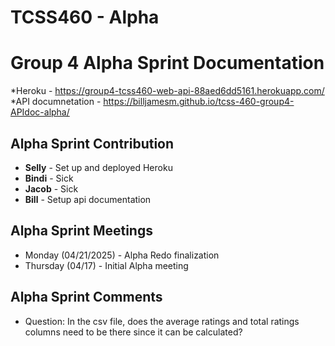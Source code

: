 # TCSS460 - Alpha

# Group 4 Alpha Sprint Documentation

*Heroku - https://group4-tcss460-web-api-88aed6dd5161.herokuapp.com/
*API documnetation - https://billjamesm.github.io/tcss-460-group4-APIdoc-alpha/

## Alpha Sprint Contribution

- **Selly** - Set up and deployed Heroku
- **Bindi** - Sick
- **Jacob** - Sick
- **Bill** - Setup api documentation

## Alpha Sprint Meetings

- Monday (04/21/2025) - Alpha Redo finalization
- Thursday (04/17) - Initial Alpha meeting

## Alpha Sprint Comments
- Question: In the csv file, does the average ratings and total ratings columns need to be there since it can be calculated?
